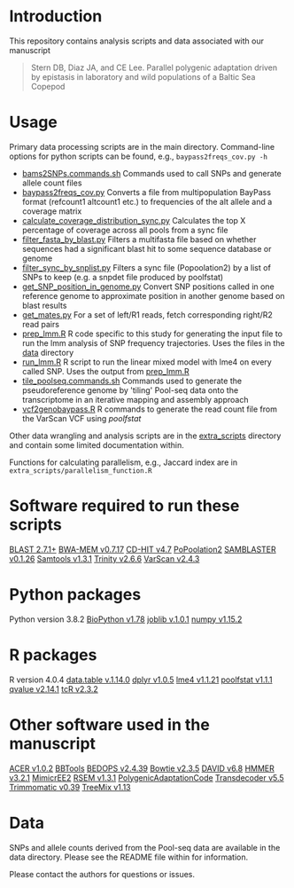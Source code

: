 # Introduction
This repository contains analysis scripts and data associated with our manuscript

> Stern DB, Diaz JA, and CE Lee. Parallel polygenic adaptation driven by epistasis in laboratory and wild populations of a Baltic Sea Copepod

# Usage
Primary data processing scripts are in the main directory. Command-line options for python scripts can be found, e.g.,
`baypass2freqs_cov.py -h`

- [bams2SNPs.commands.sh](./bams2SNPs.commands.sh) Commands used to call SNPs and generate allele count files
- [baypass2freqs_cov.py](./baypass2freqs_cov.py) Converts a file from multipopulation BayPass format (refcount1 altcount1 etc.) to frequencies of the alt allele and a coverage matrix
- [calculate_coverage_distribution_sync.py](./calculate_coverage_distribution_sync.py) Calculates the top X percentage of coverage across all pools from a sync file
- [filter_fasta_by_blast.py](./filter_fasta_by_blast.py) Filters a multifasta file based on whether sequences had a significant blast hit to some sequence database or genome
- [filter_sync_by_snplist.py](./filter_sync_by_snplist.py) Filters a sync file (Popoolation2) by a list of SNPs to keep (e.g. a snpdet file produced by poolfstat)
- [get_SNP_position_in_genome.py](./get_SNP_position_in_genome.py) Convert SNP positions called in one reference genome to approximate position in another genome based on blast results
- [get_mates.py](./get_mates.py) For a set of left/R1 reads, fetch corresponding right/R2 read pairs
- [prep_lmm.R](./prep_lmm.R) R code specific to this study for generating the input file to run the lmm analysis of SNP frequency trajectories. Uses the files in the [data](./data) directory
- [run_lmm.R](./run_lmm.R) R script to run the linear mixed model with lme4 on every called SNP. Uses the output from [prep_lmm.R](./prep_lmm.R)
- [tile_poolseq.commands.sh](./tile_poolseq.commands.sh) Commands used to generate the pseudoreference genome by 'tiling' Pool-seq data onto the transcriptome in an iterative mapping and assembly approach
- [vcf2genobaypass.R](./vcf2genobaypass.R) R commands to generate the read count file from the VarScan VCF using *poolfstat*


Other data wrangling and analysis scripts are in the [extra_scripts](./extra_scripts) directory and contain some limited documentation within.

Functions for calculating parallelism, e.g., Jaccard index are in
`extra_scripts/parallelism_function.R`

# Software required to run these scripts
[BLAST 2.7.1+](https://ftp.ncbi.nlm.nih.gov/blast/executables/blast+/LATEST/)
[BWA-MEM v0.7.17](http://bio-bwa.sourceforge.net/bwa.shtml)
[CD-HIT v4.7](http://weizhongli-lab.org/cd-hit/)
[PoPoolation2](https://sourceforge.net/p/popoolation2/wiki/Main/)
[SAMBLASTER v0.1.26](https://github.com/GregoryFaust/samblaster)
[Samtools v1.3.1](http://www.htslib.org/)
[Trinity v2.6.6](https://github.com/trinityrnaseq/trinityrnaseq/wiki)
[VarScan v2.4.3](http://varscan.sourceforge.net/)

# Python packages
Python version 3.8.2
[BioPython v1.78](https://biopython.org/)
[joblib v.1.0.1](https://joblib.readthedocs.io/en/latest/)
[numpy v1.15.2](https://numpy.org/)

# R packages
R version 4.0.4
[data.table v.1.14.0](https://cran.r-project.org/web/packages/data.table/vignettes/datatable-intro.html)
[dplyr v1.0.5](https://dplyr.tidyverse.org/)
[lme4 v1.1.21](https://cran.r-project.org/web/packages/lme4/lme4.pdf)
[poolfstat v1.1.1](https://cran.r-project.org/web/packages/poolfstat/poolfstat.pdf)
[qvalue v2.14.1](https://github.com/StoreyLab/qvalue)
[tcR v2.3.2](https://cran.r-project.org/web/packages/tcR/index.html)

# Other software used in the manuscript
[ACER v1.0.2](https://github.com/MartaPelizzola/ACER)
[BBTools](https://jgi.doe.gov/data-and-tools/bbtools/)
[BEDOPS v2.4.39](https://bedops.readthedocs.io/en/latest/)
[Bowtie v2.3.5](http://bowtie-bio.sourceforge.net/bowtie2/manual.shtml)
[DAVID v6.8](https://david.ncifcrf.gov/)
[HMMER v3.2.1](http://hmmer.org/)
[MimicrEE2](https://sourceforge.net/p/mimicree2/wiki/Home/)
[RSEM v1.3.1](https://deweylab.github.io/RSEM/)
[PolygenicAdaptationCode](https://github.com/jjberg2/PolygenicAdaptationCode)
[Transdecoder v5.5](https://github.com/TransDecoder/TransDecoder/wiki)
[Trimmomatic v0.39](http://www.usadellab.org/cms/?page=trimmomatic)
[TreeMix v1.13](https://bitbucket.org/nygcresearch/treemix/wiki/Home)

# Data
SNPs and allele counts derived from the Pool-seq data are available in the data directory. Please see the README file within for information.

Please contact the authors for questions or issues.

